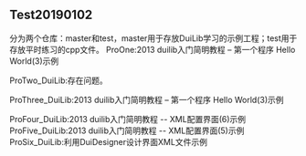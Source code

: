 ## Test20190102
分为两个仓库：master和test，master用于存放DuiLib学习的示例工程；test用于存放平时练习的cpp文件。
ProOne:2013 duilib入门简明教程 – 第一个程序 Hello World(3)示例  

ProTwo_DuiLib:存在问题。  

ProThree_DuiLib:2013 duilib入门简明教程 – 第一个程序 Hello World(3)示例  

ProFour_DuiLib:2013 duilib入门简明教程 -- XML配置界面(6)示例
ProFive_DuiLib:2013 duilib入门简明教程 -- XML配置界面(5)示例
ProSix_DuiLib:利用DuiDesigner设计界面XML文件示例
